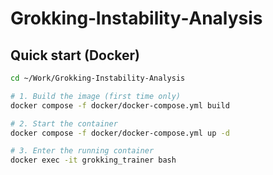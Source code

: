 # Grokking‑Instability‑Analysis

## Quick start (Docker)

```bash
cd ~/Work/Grokking-Instability-Analysis

# 1. Build the image (first time only)
docker compose -f docker/docker-compose.yml build

# 2. Start the container
docker compose -f docker/docker-compose.yml up -d

# 3. Enter the running container
docker exec -it grokking_trainer bash
```
